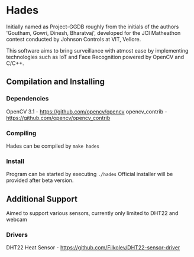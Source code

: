 # Hades
Initially named as Project-GGDB roughly from the initials of the authors 'Goutham, Gowri, Dinesh, Bharatvaj', developed for the JCI Matheathon contest conducted by Johnson Controls at VIT, Vellore.

This software aims to bring surveillance with atmost ease by implementing technologies such as IoT and Face Recognition powered by OpenCV and C/C++.

## Compilation and Installing

### Dependencies
OpenCV 3.1 - https://github.com/opencv/opencv
opencv_contrib - https://github.com/opencv/opencv_contrib

### Compiling
Hades can be compiled by
`make hades`

### Install
Program can be started by executing `./hades`
Official installer will be provided after beta version.

## Additional Support
Aimed to support various sensors, currently only limited to DHT22 and webcam

### Drivers
DHT22 Heat Sensor - https://github.com/Filkolev/DHT22-sensor-driver
